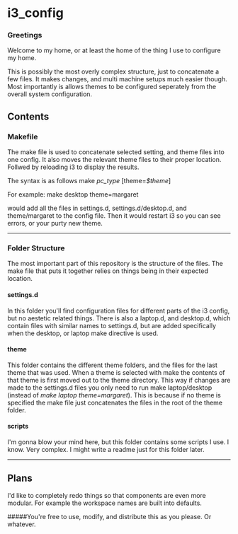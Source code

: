# i3_config

### Greetings
Welcome to my home, or at least the home of the thing I use to configure my home.

This is possibly the most overly complex structure, just to concatenate a few files. It makes changes, and multi machine setups much easier though. Most importantly is allows themes to be configured seperately from the overall system configuration.

## Contents
### Makefile
The make file is used to concatenate selected setting, and theme files into one config. It also moves the relevant theme files to their proper location. Follwed by reloading i3 to display the results.

The syntax is as follows
    make *pc_type* [theme=*$theme*]

For example:
    make desktop theme=margaret

would add all the files in settings.d, settings.d/desktop.d, and theme/margaret to the config file. Then it would restart i3 so you can see errors, or your purty new theme.

---

### Folder Structure

The most important part of this repository is the structure of the files. The make file that puts it together relies on things being in their expected location.

#### settings.d
In this folder you'll find configuration files for different parts of the i3 config, but no aestetic related things. There is also a laptop.d, and desktop.d, which contain files with similar names to settings.d, but are added specifically when the desktop, or laptop make directive is used.

#### theme
This folder contains the different theme folders, and the files for the last theme that was used. When a theme is selected with make the contents of that theme is first moved out to the theme directory. This way if changes are made to the settings.d files you only need to run make laptop/desktop (instead of *make laptop theme=margaret*). This is because if no theme is specified the make file just concatenates the files in the root of the theme folder.

#### scripts
I'm gonna blow your mind here, but this folder contains some scripts I use. I know. Very complex. I might write a readme just for this folder later.

---

## Plans

I'd like to completely redo things so that components are even more modular. For example the workspace names are built into defaults.

#####You're free to use, modify, and distribute this as you please. Or whatever.
